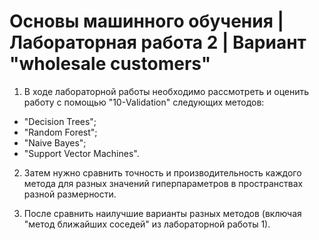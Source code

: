 # Основы машинного обучения | Лабораторная работа 2 | Вариант "wholesale customers"

1. В ходе лабораторной работы необходимо рассмотреть и оценить работу с помощью "10-Validation" следующих методов:
- "Decision Trees";
- "Random Forest";
- "Naive Bayes";
- "Support Vector Machines".

2. Затем нужно сравнить точность и производительность каждого метода для разных значений гиперпараметров в пространствах разной размерности. 

3. После сравнить наилучшие варианты разных методов (включая "метод ближайших соседей" из лабораторной работы 1).
